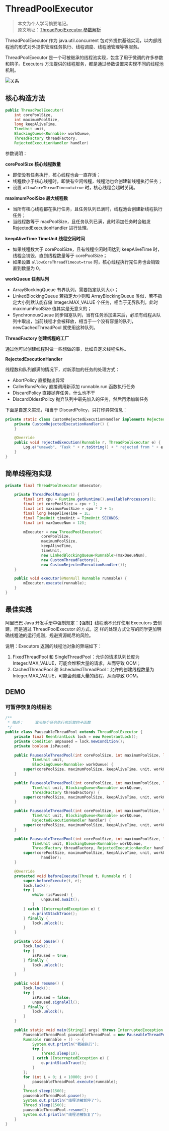 # ThreadPoolExecutor

> 本文为个人学习摘要笔记。  
> 原文地址：[ThreadPoolExecutor 参数解析](https://juejin.im/post/6844903554986049543)

ThreadPoolExecutor 作为 java.util.concurrent 包对外提供基础实现，以内部线程池的形式对外提供管理任务执行、线程调度、线程池管理等等服务。

ThreadPoolExecutor 是一个可被继承的线程池实现，包含了用于微调的许多参数和钩子。Executors 方法提供的线程服务，都是通过参数设置来实现不同的线程池机制。

![关系](https://raw.githubusercontent.com/chanshiyucx/yoi/master/2020/ThreadPoolExecutor/关系.png)

## 核心构造方法

```java
public ThreadPoolExecutor(
    int corePoolSize,
    int maximumPoolSize,
    long keepAliveTime,
    TimeUnit unit,
    BlockingQueue<Runnable> workQueue,
    ThreadFactory threadFactory,
    RejectedExecutionHandler handler)
```

参数说明：

**corePoolSize 核心线程数量**

- 即使没有任务执行，核心线程也会一直存活；
- 线程数小于核心线程时，即使有空闲线程，线程池也会创建新线程执行任务；
- 设置 `allowCoreThreadTimeout=true` 时，核心线程会超时关闭。

**maximumPoolSize 最大线程数**

- 当所有核心线程都在执行任务，且任务队列已满时，线程池会创建新线程执行任务；
- 当线程数等于 maxPoolSize，且任务队列已满，此时添加任务时会触发 RejectedExecutionHandler 进行处理。

**keepAliveTime TimeUnit 线程空闲时间**

- 如果线程数大于 corePoolSize，且有线程空闲时间达到 keepAliveTime 时，线程会销毁，直到线程数量等于 corePoolSize；
- 如果设置 `allowCoreThreadTimeout=true` 时，核心线程执行完任务也会销毁直到数量为 0。

**workQueue 任务队列**

- ArrayBlockingQueue 有界队列，需要指定队列大小；
- LinkedBlockingQueue 若指定大小则和 ArrayBlockingQueue 类似，若不指定大小则默认能存储 Integer.MAX_VALUE 个任务，相当于无界队列，此时 maximumPoolSize 值其实是无意义的；
- SynchronousQueue 同步阻塞队列，当有任务添加进来后，必须有线程从队列中取出，当前线程才会被释放，相当于一个没有容量的队列，newCachedThreadPool 就使用这种队列。

**ThreadFactory 创建线程的工厂**

通过他可以创建线程时做一些想做的事，比如自定义线程名称。

**RejectedExecutionHandler**

线程数和队列都满的情况下，对新添加的任务的处理方式：

- AbortPolicy 直接抛出异常
- CallerRunsPolicy 直接调用新添加 runnable.run 函数执行任务
- DiscardPolicy 直接抛弃任务，什么也不干
- DiscardOldestPolicy 抛弃队列中最先加入的任务，然后再添加新任务

下面是自定义实现，相当于 DiscardPolicy，只打印异常信息：

```java
private static class CustomRejectedExecutionHandler implements RejectedExecutionHandler {
    private CustomRejectedExecutionHandler() {
    }

    @Override
    public void rejectedExecution(Runnable r, ThreadPoolExecutor e) {
        Log.e("umeweb", "Task " + r.toString() + " rejected from " + e.toString());
    }
}
```

## 简单线程沲实现

```java
private final ThreadPoolExecutor mExecutor;

    private ThreadPoolManager() {
        final int cpu = Runtime.getRuntime().availableProcessors();
        final int corePoolSize = cpu + 1;
        final int maximumPoolSize = cpu * 2 + 1;
        final long keepAliveTime = 1L;
        final TimeUnit timeUnit = TimeUnit.SECONDS;
        final int maxQueueNum = 128;

        mExecutor = new ThreadPoolExecutor(
                corePoolSize,
                maximumPoolSize,
                keepAliveTime,
                timeUnit,
                new LinkedBlockingQueue<Runnable>(maxQueueNum),
                new CustomThreadFactory(),
                new CustomRejectedExecutionHandler());
    }

    public void executor(@NonNull Runnable runnable) {
        mExecutor.execute(runnable);
    }
}
```

## 最佳实践

阿里巴巴 Java 开发手册中强制规定：【强制】线程池不允许使用 Executors 去创建，而是通过 ThreadPoolExecutor 的方式，这
样的处理方式让写的同学更加明确线程池的运行规则，规避资源耗尽的风险。

说明：Executors 返回的线程池对象的弊端如下：

1. FixedThreadPool 和 SingleThreadPool：允许的请求队列长度为 Integer.MAX_VALUE，可能会堆积大量的请求，从而导致 OOM；
2. CachedThreadPool 和 ScheduledThreadPool：允许的创建线程数量为 Integer.MAX_VALUE，可能会创建大量的线程，从而导致 OOM。

## DEMO

### 可暂停恢复的线程池

```java
/**
 * 描述：     演示每个任务执行前后放钩子函数
 */
public class PauseableThreadPool extends ThreadPoolExecutor {
    private final ReentrantLock lock = new ReentrantLock();
    private Condition unpaused = lock.newCondition();
    private boolean isPaused;

    public PauseableThreadPool(int corePoolSize, int maximumPoolSize, long keepAliveTime,
            TimeUnit unit,
            BlockingQueue<Runnable> workQueue) {
        super(corePoolSize, maximumPoolSize, keepAliveTime, unit, workQueue);
    }

    public PauseableThreadPool(int corePoolSize, int maximumPoolSize, long keepAliveTime,
            TimeUnit unit, BlockingQueue<Runnable> workQueue,
            ThreadFactory threadFactory) {
        super(corePoolSize, maximumPoolSize, keepAliveTime, unit, workQueue, threadFactory);
    }

    public PauseableThreadPool(int corePoolSize, int maximumPoolSize, long keepAliveTime,
            TimeUnit unit, BlockingQueue<Runnable> workQueue,
            RejectedExecutionHandler handler) {
        super(corePoolSize, maximumPoolSize, keepAliveTime, unit, workQueue, handler);
    }

    public PauseableThreadPool(int corePoolSize, int maximumPoolSize, long keepAliveTime,
            TimeUnit unit, BlockingQueue<Runnable> workQueue,
            ThreadFactory threadFactory, RejectedExecutionHandler handler) {
        super(corePoolSize, maximumPoolSize, keepAliveTime, unit, workQueue, threadFactory,
                handler);
    }

    @Override
    protected void beforeExecute(Thread t, Runnable r) {
        super.beforeExecute(t, r);
        lock.lock();
        try {
            while (isPaused) {
                unpaused.await();
            }
        } catch (InterruptedException e) {
            e.printStackTrace();
        } finally {
            lock.unlock();
        }
    }

    private void pause() {
        lock.lock();
        try {
            isPaused = true;
        } finally {
            lock.unlock();
        }
    }

    public void resume() {
        lock.lock();
        try {
            isPaused = false;
            unpaused.signalAll();
        } finally {
            lock.unlock();
        }
    }

    public static void main(String[] args) throws InterruptedException {
        PauseableThreadPool pauseableThreadPool = new PauseableThreadPool(10, 20, 10L, TimeUnit.SECONDS, new LinkedBlockingQueue<>());
        Runnable runnable = () -> {
            System.out.println("我被执行");
            try {
                Thread.sleep(10);
            } catch (InterruptedException e) {
                e.printStackTrace();
            }
        };
        for (int i = 0; i < 10000; i++) {
            pauseableThreadPool.execute(runnable);
        }
        Thread.sleep(1500);
        pauseableThreadPool.pause();
        System.out.println("线程池被暂停了");
        Thread.sleep(1500);
        pauseableThreadPool.resume();
        System.out.println("线程池被恢复了");
    }
}
```
